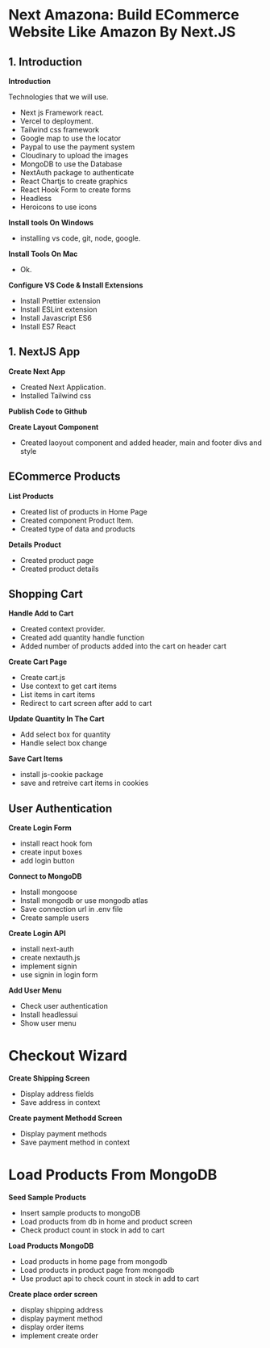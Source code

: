 # Next Amazona: Build ECommerce Website Like Amazon By Next.JS

## 1. Introduction

**Introduction**

Technologies that we will use.

- Next js Framework react.
- Vercel to deployment.
- Tailwind css framework
- Google map to use the locator
- Paypal to use the payment system
- Cloudinary to upload the images
- MongoDB to use the Database
- NextAuth package to authenticate
- React Chartjs to create graphics
- React Hook Form to create forms
- Headless
- Heroicons to use icons

**Install tools On Windows**

- installing vs code, git, node, google.

**Install Tools On Mac**

- Ok.

**Configure VS Code & Install Extensions**

- Install Prettier extension
- Install ESLint extension
- Install Javascript ES6
- Install ES7 React

## 1. NextJS App

**Create Next App**

- Created Next Application.
- Installed Tailwind css

**Publish Code to Github**

**Create Layout Component**

- Created laoyout component and added header, main and footer divs and style

## ECommerce Products

**List Products**

- Created list of products in Home Page
- Created component Product Item.
- Created type of data and products

**Details Product**

- Created product page
- Created product details

## Shopping Cart

**Handle Add to Cart**

- Created context provider.
- Created add quantity handle function
- Added number of products added into the cart on header cart

**Create Cart Page**

- Create cart.js
- Use context to get cart items
- List items in cart items
- Redirect to cart screen after add to cart

**Update Quantity In The Cart**

- Add select box for quantity
- Handle select box change

**Save Cart Items**

- install js-cookie package
- save and retreive cart items in cookies

## User Authentication

**Create Login Form**

- install react hook fom
- create input boxes
- add login button

**Connect to MongoDB**

- Install mongoose
- Install mongodb or use mongodb atlas
- Save connection url in .env file
- Create sample users

**Create Login API**

- install next-auth
- create nextauth.js
- implement signin
- use signin in login form

**Add User Menu**

- Check user authentication
- Install headlessui
- Show user menu

# Checkout Wizard

**Create Shipping Screen**

- Display address fields
- Save address in context

**Create payment Methodd Screen**

- Display payment methods
- Save payment method in context

# Load Products From MongoDB

**Seed Sample Products**

- Insert sample products to mongoDB
- Load products from db in home and product screen
- Check product count in stock in add to cart

**Load Products MongoDB**

- Load products in home page from mongodb
- Load products in product page from mongodb
- Use product api to check count in stock in add to cart

**Create place order screen**

- display shipping address
- display payment method
- display order items
- implement create order
